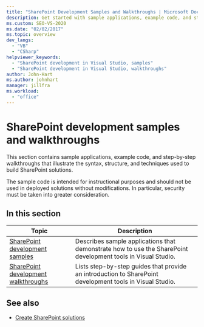 ```yaml
---
title: "SharePoint Development Samples and Walkthroughs | Microsoft Docs"
description: Get started with sample applications, example code, and step-by-step walkthroughs that demonstrate SharePoint development.
ms.custom: SEO-VS-2020
ms.date: "02/02/2017"
ms.topic: overview
dev_langs:
  - "VB"
  - "CSharp"
helpviewer_keywords:
  - "SharePoint development in Visual Studio, samples"
  - "SharePoint development in Visual Studio, walkthroughs"
author: John-Hart
ms.author: johnhart
manager: jillfra
ms.workload:
  - "office"
---
```

# SharePoint development samples and walkthroughs
  This section contains sample applications, example code, and step-by-step walkthroughs that illustrate the syntax, structure, and techniques used to build SharePoint solutions.

 The sample code is intended for instructional purposes and should not be used in deployed solutions without modifications. In particular, security must be taken into greater consideration.

## In this section

|Topic|Description|
|-----------|-----------------|
|[SharePoint development samples](../sharepoint/sharepoint-development-samples.md)|Describes sample applications that demonstrate how to use the SharePoint development tools in Visual Studio.|
|[SharePoint development walkthroughs](../sharepoint/sharepoint-development-walkthroughs.md)|Lists step-by-step guides that provide an introduction to SharePoint development tools in Visual Studio.|

## See also
- [Create SharePoint solutions](../sharepoint/create-sharepoint-solutions.md)
